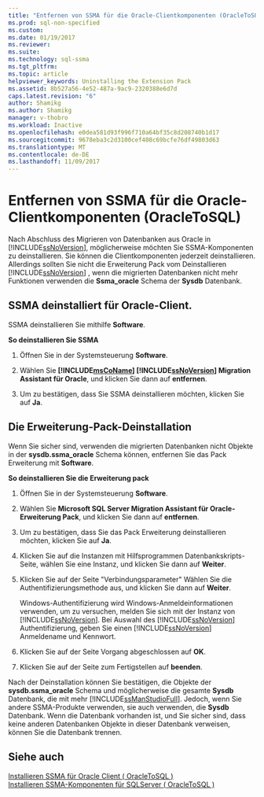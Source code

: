 ```yaml
---
title: "Entfernen von SSMA für die Oracle-Clientkomponenten (OracleToSQL) | Microsoft Docs"
ms.prod: sql-non-specified
ms.custom: 
ms.date: 01/19/2017
ms.reviewer: 
ms.suite: 
ms.technology: sql-ssma
ms.tgt_pltfrm: 
ms.topic: article
helpviewer_keywords: Uninstalling the Extension Pack
ms.assetid: 8b527a56-4e52-487a-9ac9-2320388e6d7d
caps.latest.revision: "6"
author: Shamikg
ms.author: Shamikg
manager: v-thobro
ms.workload: Inactive
ms.openlocfilehash: e0dea581d93f996f710a64bf35c8d208740b1d17
ms.sourcegitcommit: 9678eba3c2d3100cef408c69bcfe76df49803d63
ms.translationtype: MT
ms.contentlocale: de-DE
ms.lasthandoff: 11/09/2017
---
```

# <a name="removing-ssma--for-oracle-components-oracletosql"></a>Entfernen von SSMA für die Oracle-Clientkomponenten (OracleToSQL)
Nach Abschluss des Migrieren von Datenbanken aus Oracle in [!INCLUDE[ssNoVersion](../../includes/ssnoversion_md.md)], möglicherweise möchten Sie SSMA-Komponenten zu deinstallieren. Sie können die Clientkomponenten jederzeit deinstallieren. Allerdings sollten Sie nicht die Erweiterung Pack vom Deinstallieren [!INCLUDE[ssNoVersion](../../includes/ssnoversion_md.md)] , wenn die migrierten Datenbanken nicht mehr Funktionen verwenden die **Ssma_oracle** Schema der **Sysdb** Datenbank.  
  
## <a name="uninstalling-the-ssma-for-oracle-client"></a>SSMA deinstalliert für Oracle-Client.  
SSMA deinstallieren Sie mithilfe **Software**.  
  
**So deinstallieren Sie SSMA**  
  
1.  Öffnen Sie in der Systemsteuerung **Software**.  
  
2.  Wählen Sie  **[!INCLUDE[msCoName](../../includes/msconame_md.md)] [!INCLUDE[ssNoVersion](../../includes/ssnoversion_md.md)] Migration Assistant für Oracle**, und klicken Sie dann auf **entfernen**.  
  
3.  Um zu bestätigen, dass Sie SSMA deinstallieren möchten, klicken Sie auf **Ja**.  
  
## <a name="uninstalling-the-extension-pack"></a>Die Erweiterung-Pack-Deinstallation  
Wenn Sie sicher sind, verwenden die migrierten Datenbanken nicht Objekte in der **sysdb.ssma_oracle** Schema können, entfernen Sie das Pack Erweiterung mit **Software**.  
  
**So deinstallieren Sie die Erweiterung pack**  
  
1.  Öffnen Sie in der Systemsteuerung **Software**.  
  
2.  Wählen Sie **Microsoft SQL Server Migration Assistant für Oracle-Erweiterung Pack**, und klicken Sie dann auf **entfernen**.  
  
3.  Um zu bestätigen, dass Sie das Pack Erweiterung deinstallieren möchten, klicken Sie auf **Ja**.  
  
4.  Klicken Sie auf die Instanzen mit Hilfsprogrammen Datenbankskripts-Seite, wählen Sie eine Instanz, und klicken Sie dann auf **Weiter**.  
  
5.  Klicken Sie auf der Seite "Verbindungsparameter" Wählen Sie die Authentifizierungsmethode aus, und klicken Sie dann auf **Weiter**.  
  
    Windows-Authentifizierung wird Windows-Anmeldeinformationen verwenden, um zu versuchen, melden Sie sich mit der Instanz von [!INCLUDE[ssNoVersion](../../includes/ssnoversion_md.md)]. Bei Auswahl des [!INCLUDE[ssNoVersion](../../includes/ssnoversion_md.md)] Authentifizierung, geben Sie einen [!INCLUDE[ssNoVersion](../../includes/ssnoversion_md.md)] Anmeldename und Kennwort.  
  
6.  Klicken Sie auf der Seite Vorgang abgeschlossen auf **OK**.  
  
7.  Klicken Sie auf der Seite zum Fertigstellen auf **beenden**.  
  
Nach der Deinstallation können Sie bestätigen, die Objekte der **sysdb.ssma_oracle** Schema und möglicherweise die gesamte **Sysdb** Datenbank, die mit mehr [!INCLUDE[ssManStudioFull](../../includes/ssmanstudiofull_md.md)]. Jedoch, wenn Sie andere SSMA-Produkte verwenden, sie auch verwenden, die **Sysdb** Datenbank. Wenn die Datenbank vorhanden ist, und Sie sicher sind, dass keine anderen Datenbanken Objekte in dieser Datenbank verweisen, können Sie die Datenbank trennen.  
  
## <a name="see-also"></a>Siehe auch  
[Installieren SSMA für Oracle Client &#40; OracleToSQL &#41;](../../ssma/oracle/installing-ssma-for-oracle-client-oracletosql.md)  
[Installieren SSMA-Komponenten für SQLServer &#40; OracleToSQL &#41;](../../ssma/oracle/installing-ssma-components-on-sql-server-oracletosql.md)  
  
